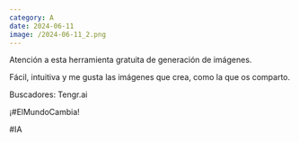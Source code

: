 ```yaml
--- 
category: A 
date: 2024-06-11 
image: /2024-06-11_2.png 
--- 
```


Atención a esta herramienta gratuita de generación de imágenes. 

Fácil, intuitiva y me gusta las imágenes que crea, como la que os comparto. 

Buscadores: Tengr.ai

¡#ElMundoCambia!

#IA